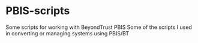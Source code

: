 # PBIS-scripts
Some scripts for working with BeyondTrust PBIS
Some of the scripts I used in converting or managing systems using PBIS/BT

